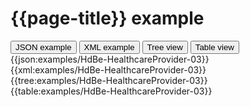 # {{page-title}} example

<div>
  <div class="tab">
     <button class="tablinks active" onclick="openTab(event, 'JSON example')">JSON example</button>
     <button class="tablinks" onclick="openTab(event, 'XML example')">XML example</button>
     <button class="tablinks" onclick="openTab(event, 'Tree view')">Tree view</button>
     <button class="tablinks" onclick="openTab(event, 'Table view')">Table view</button>   
  </div>

  <div id="JSON example" class="tabcontent" style="display:block">
      {{json:examples/HdBe-HealthcareProvider-03}}
  </div>
  <div id="XML example" class="tabcontent">
      {{xml:examples/HdBe-HealthcareProvider-03}}
  </div>
  <div id="Tree view" class="tabcontent">
      {{tree:examples/HdBe-HealthcareProvider-03}}
  </div>
  <div id="Table view" class="tabcontent">
      {{table:examples/HdBe-HealthcareProvider-03}}
  </div>

</div>
